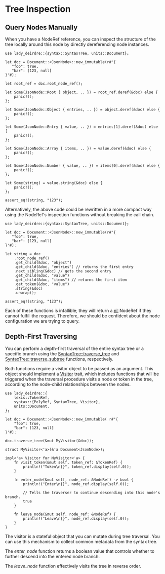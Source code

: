 <!------------------------------------------------------------------------------
  This file is part of "Lady Deirdre", a compiler front-end foundation
  technology.

  This work is proprietary software with source-available code.

  To copy, use, distribute, or contribute to this work, you must agree to
  the terms of the General License Agreement:

  https://github.com/Eliah-Lakhin/lady-deirdre/blob/master/EULA.md

  The agreement grants a Basic Commercial License, allowing you to use
  this work in non-commercial and limited commercial products with a total
  gross revenue cap. To remove this commercial limit for one of your
  products, you must acquire a Full Commercial License.

  If you contribute to the source code, documentation, or related materials,
  you must grant me an exclusive license to these contributions.
  Contributions are governed by the "Contributions" section of the General
  License Agreement.

  Copying the work in parts is strictly forbidden, except as permitted
  under the General License Agreement.

  If you do not or cannot agree to the terms of this Agreement,
  do not use this work.

  This work is provided "as is", without any warranties, express or implied,
  except where such disclaimers are legally invalid.

  Copyright (c) 2024 Ilya Lakhin (Илья Александрович Лахин).
  All rights reserved.
------------------------------------------------------------------------------->

# Tree Inspection

## Query Nodes Manually

When you have a NodeRef reference, you can inspect the structure of the tree
locally around this node by directly dereferencing node instances.

```rust,noplayground
use lady_deirdre::{syntax::SyntaxTree, units::Document};

let doc = Document::<JsonNode>::new_immutable(r#"{
   "foo": true,
   "bar": [123, null]
}"#);

let root_ref = doc.root_node_ref();

let Some(JsonNode::Root { object, .. }) = root_ref.deref(&doc) else {
    panic!();
};

let Some(JsonNode::Object { entries, .. }) = object.deref(&doc) else {
    panic!();
};

let Some(JsonNode::Entry { value, .. }) = entries[1].deref(&doc) else {
    panic!();
};

let Some(JsonNode::Array { items, .. }) = value.deref(&doc) else {
    panic!();
};

let Some(JsonNode::Number { value, .. }) = items[0].deref(&doc) else {
    panic!();
};

let Some(string) = value.string(&doc) else {
    panic!();
};

assert_eq!(string, "123");
```

Alternatively, the above code could be rewritten in a more compact way using the
NodeRef's inspection functions without breaking the call chain.

```rust,noplayground
use lady_deirdre::{syntax::SyntaxTree, units::Document};

let doc = Document::<JsonNode>::new_immutable(r#"{
   "foo": true,
   "bar": [123, null]
}"#);

let string = doc
    .root_node_ref()
    .get_child(&doc, "object")
    .get_child(&doc, "entries") // returns the first entry
    .next_sibling(&doc) // gets the second entry
    .get_child(&doc, "value")
    .get_child(&doc, "items") // returns the first item
    .get_token(&doc, "value")
    .string(&doc)
    .unwrap();

assert_eq!(string, "123");
```

Each of these functions is infallible; they will return
a [nil](https://docs.rs/lady-deirdre/2.1.0/lady_deirdre/syntax/struct.NodeRef.html#method.nil)
NodeRef if they cannot fulfill the request. Therefore, we should be confident
about the node configuration we are trying to query.

## Depth-First Traversing

You can perform a depth-first traversal of the entire syntax tree or a specific
branch using
the [SyntaxTree::traverse_tree](https://docs.rs/lady-deirdre/2.1.0/lady_deirdre/syntax/trait.SyntaxTree.html#method.traverse_tree)
and [SyntaxTree::traverse_subtree](https://docs.rs/lady-deirdre/2.1.0/lady_deirdre/syntax/trait.SyntaxTree.html#method.traverse_subtree)
functions, respectively.

Both functions require a visitor object to be passed as an argument. This object
should implement
a [Visitor](https://docs.rs/lady-deirdre/2.1.0/lady_deirdre/syntax/trait.Visitor.html)
trait, which includes functions that will be triggered when the traversal
procedure visits a node or token in the tree, according to the node-child
relationships between the nodes.

```rust,noplayground
use lady_deirdre::{
    lexis::TokenRef,
    syntax::{PolyRef, SyntaxTree, Visitor},
    units::Document,
};

let doc = Document::<JsonNode>::new_immutable( r#"{
    "foo": true,
    "bar": [123, null]
}"#);

doc.traverse_tree(&mut MyVisitor(&doc));

struct MyVisitor<'a>(&'a Document<JsonNode>);

impl<'a> Visitor for MyVisitor<'a> {
    fn visit_token(&mut self, token_ref: &TokenRef) {
        println!("Token\n{}", token_ref.display(self.0));
    }
    
    fn enter_node(&mut self, node_ref: &NodeRef) -> bool {
        println!("Enter\n{}", node_ref.display(self.0));
    
        // Tells the traverser to continue descending into this node's branch.
        true
    }
    
    fn leave_node(&mut self, node_ref: &NodeRef) {
        println!("Leave\n{}", node_ref.display(self.0));
    }
}
```

The visitor is a stateful object that you can mutate during tree traversal. You
can use this mechanism to collect common metadata from the syntax tree.

The *enter_node* function returns a boolean value that controls whether to
further descend into the entered node branch.

The *leave_node* function effectively visits the tree in reverse order.
